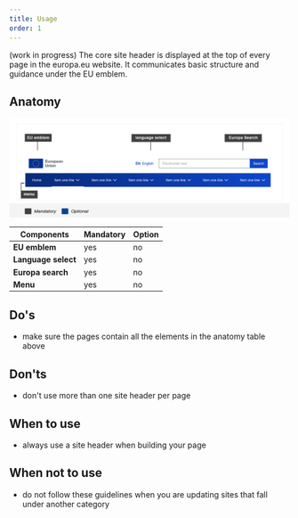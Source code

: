 ```yaml
---
title: Usage
order: 1
---
```

(work in progress) The core site header is displayed at the top of every page in the europa.eu website. It communicates basic structure and guidance under the EU emblem.

## Anatomy

![](/cms-images/eu_core_site_header.png)

| **Components**      | **Mandatory** | **Option** |
| ------------------- | ------------- | ---------- |
| **EU emblem**       | yes           | no         |
| **Language select** | yes           | no         |
| **Europa search**   | yes           | no         |
| **Menu**            | yes           | no         |

## Do's

- make sure the pages contain all the elements in the anatomy table above

## Don'ts

- don't use more than one site header per page

## When to use

- always use a site header when building your page

## When not to use

- do not follow these guidelines when you are updating sites that fall under another category
